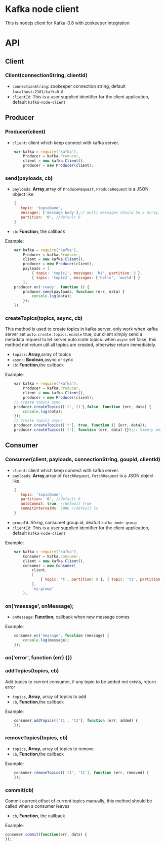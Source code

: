 Kafka node client
================

This is nodejs client for Kafka-0.8 with zookeeper integration
# API
## Client
### Client(connectionString, clientId)
* `connectionString`: zookeeper connection string, default `localhost:2181/kafka0.8`
* `clientId`: This is a user supplied identifier for the client application, default `kafka-node-client`

## Producer
### Producer(client)
* `client`: client which keep connect with kafka server.
``` js
    var kafka = require('kafka'),
        Producer = kafka.Producer,
        client = new kafka.Client(),
        producer = new Producer(client);
```

### send(payloads, cb)
* `payloads`: **Array**,array of `ProduceRequest`, `ProduceRequest` is a JSON object like:

``` js
    {
       topic: 'topicName',
       messages: ['message body'],// multi messages should be a array, single message can be just a string
       partition: '0', //default 0
    }
```

* `cb`: **Function**, the callback

Example:

``` js
    var kafka = require('kafka'),
        Producer = kafka.Producer,
        client = new kafka.Client(),
        producer = new Producer(client),
        payloads = [
            { topic: 'topic1', messages: 'hi', partition: 0 },
            { topic: 'topic2', messages: ['hello', 'world'] }
        ];
    producer.on('ready', function () {
        producer.send(payloads, function (err, data) {
            console.log(data);
        });
    })
```

### createTopics(topics, async, cb)
This method is used to create topics in kafka server, only work when kafka server set `auto.create.topics.enable` true, our client simply send a metadata request to let server auto crate topics. when `async` set false, this method not return util all topics are created, otherwise return immediately.

* `topics`: **Array**,array of topics
* `async`: **Boolean**,async or sync
* `cb`: **Function**,the callback

Example:

``` js
    var kafka = require('kafka'),
        Producer = kafka.Producer,
        client = new kafka.Client(),
        producer = new Producer(client);
    // Create topics sync
    producer.createTopics(['t','t1'],false, function (err, data) {
        console.log(data);
    });
    // Create topics async
    producer.createTopics(['t'], true, function () {err, data});
    producer.createTopics(['t'], function (err, data) {});// Simply omit 2nd arg
```

## Consumer
### Consumer(client, payloads, connectionString, goupId, clientId)
* `client`: client which keep connect with kafka server.
* `payloads`: **Array**,array of `FetchRequest`, `FetchRequest` is a JSON object like:

``` js
    {
       topic: 'topicName',
       partition: '0', //default 0
       autoCommit: true, //default true
       commitIntervalMs: 5000 //default 5s
    }
```

* `groupId`: *String*, consumet group id, deafult `kafka-node-group`
* `clientId`: This is a user supplied identifier for the client application, default `kafka-node-client`

Example:

``` js
    var kafka = require('kafka'),
        Consumer = kafka.Consumer,
        client = new kafka.Client(),
        consumer = new Consumer(
            client,
            [
                { topic: 't', partition: 0 }, { topic: 't1', partition: 1 }
            ],
            'my-group'
        );
```

### on('message', onMessage);
* `onMessage`: **Function**, callback when new message comes

Example:

``` js
    consumer.on('message', function (message) {
        console.log(message);
    });
```

### on('error', function (err) {})

### addTopics(topics, cb)
Add topics to current consumer, if any topic to be added not exists, return error

* `topics`, **Array**, array of topics to add
* `cb`, **Function**,the callback

Example:

``` js
    consumer.addTopics(['t1', 't2'], function (err, added) {
    });
```

### removeTopics(topics, cb)
* `topics`, **Array**, array of topics to remove 
* `cb`, **Function**,the callback

Example:

``` js
    consumer.removeTopics(['t1', 't2'], function (err, removed) {
    });
```

### commit(cb)
Commit current offset of current topics manually, this method should be called when a consumer leaves

* `cb`, **Function**, the callback

Example:

``` js
consumer.commit(function(err, data) {
});
```

